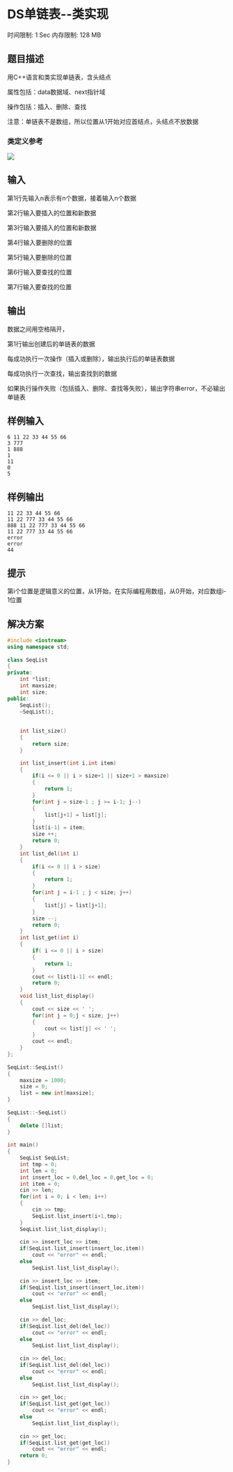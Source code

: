 # DS单链表--类实现

时间限制: 1 Sec  内存限制: 128 MB

## 题目描述
用C++语言和类实现单链表，含头结点

属性包括：data数据域、next指针域

操作包括：插入、删除、查找

注意：单链表不是数组，所以位置从1开始对应首结点，头结点不放数据

### 类定义参考
![](https://raw.githubusercontent.com/Alikas0/files/master/img/pimg1021_1.jpg)

## 输入

第1行先输入n表示有n个数据，接着输入n个数据

第2行输入要插入的位置和新数据

第3行输入要插入的位置和新数据

第4行输入要删除的位置

第5行输入要删除的位置

第6行输入要查找的位置

第7行输入要查找的位置

## 输出

数据之间用空格隔开，

第1行输出创建后的单链表的数据

每成功执行一次操作（插入或删除），输出执行后的单链表数据

每成功执行一次查找，输出查找到的数据

如果执行操作失败（包括插入、删除、查找等失败），输出字符串error，不必输出单链表

## 样例输入
```text
6 11 22 33 44 55 66
3 777
1 888
1
11
0
5
```

## 样例输出
```text
11 22 33 44 55 66 
11 22 777 33 44 55 66 
888 11 22 777 33 44 55 66 
11 22 777 33 44 55 66 
error
error
44
```

## 提示
第i个位置是逻辑意义的位置，从1开始，在实际编程用数组，从0开始，对应数组i-1位置
## 解决方案
```c++
#include <iostream>
using namespace std;
 
class SeqList
{
private:
    int *list;
    int maxsize;
    int size;
public:
    SeqList();
    ~SeqList();
 
 
    int list_size()
    {
        return size;
    }

    int list_insert(int i,int item)
    {
        if(i <= 0 || i > size+1 || size+1 > maxsize)
        {
            return 1;
        }
        for(int j = size-1 ; j >= i-1; j--)
        {
            list[j+1] = list[j];
        }
        list[i-1] = item;
        size ++;
        return 0;
    }
    int list_del(int i)
    {
        if(i <= 0 || i > size)
        {
            return 1;
        }
        for(int j = i-1 ; j < size; j++)
        {
            list[j] = list[j+1];
        }
        size --;
        return 0;
    }
    int list_get(int i)
    {
        if( i <= 0 || i > size)
        {
            return 1;
        }
        cout << list[i-1] << endl;
        return 0;
    }
    void list_list_display()
    {
        cout << size << ' ';
        for(int j = 0;j < size; j++)
        {
            cout << list[j] << ' ';
        }
        cout << endl;
    }
};
 
SeqList::SeqList()
{
    maxsize = 1000;
    size = 0;
    list = new int[maxsize];
}
 
SeqList::~SeqList()
{
    delete []list;
}
 
int main()
{
    SeqList SeqList;
    int tmp = 0;
    int len = 0;
    int insert_loc = 0,del_loc = 0,get_loc = 0;
    int item = 0;
    cin >> len;
    for(int i = 0; i < len; i++)
    {
        cin >> tmp;
        SeqList.list_insert(i+1,tmp);
    }
    SeqList.list_list_display();
 
    cin >> insert_loc >> item;
    if(SeqList.list_insert(insert_loc,item))
        cout << "error" << endl;
    else
        SeqList.list_list_display();
 
    cin >> insert_loc >> item;
    if(SeqList.list_insert(insert_loc,item))
        cout << "error" << endl;
    else
        SeqList.list_list_display();
 
    cin >> del_loc;
    if(SeqList.list_del(del_loc))
        cout << "error" << endl;
    else
        SeqList.list_list_display();
 
    cin >> del_loc;
    if(SeqList.list_del(del_loc))
        cout << "error" << endl;
    else
        SeqList.list_list_display();
 
    cin >> get_loc;
    if(SeqList.list_get(get_loc))
        cout << "error" << endl;
    else
        SeqList.list_list_display();
 
    cin >> get_loc;
    if(SeqList.list_get(get_loc))
        cout << "error" << endl;
    return 0;
}
```